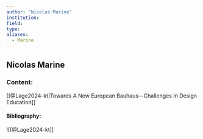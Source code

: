 ```yaml
---
author: "Nicolas Marine"
institution:
field:
type:
aliases:
  - Marine
---
```


## Nicolas Marine

### Content:
[[@Lage2024-kt|Towards A New European Bauhaus—Challenges In Design Education]]

#### Bibliography:

![[@Lage2024-kt]]